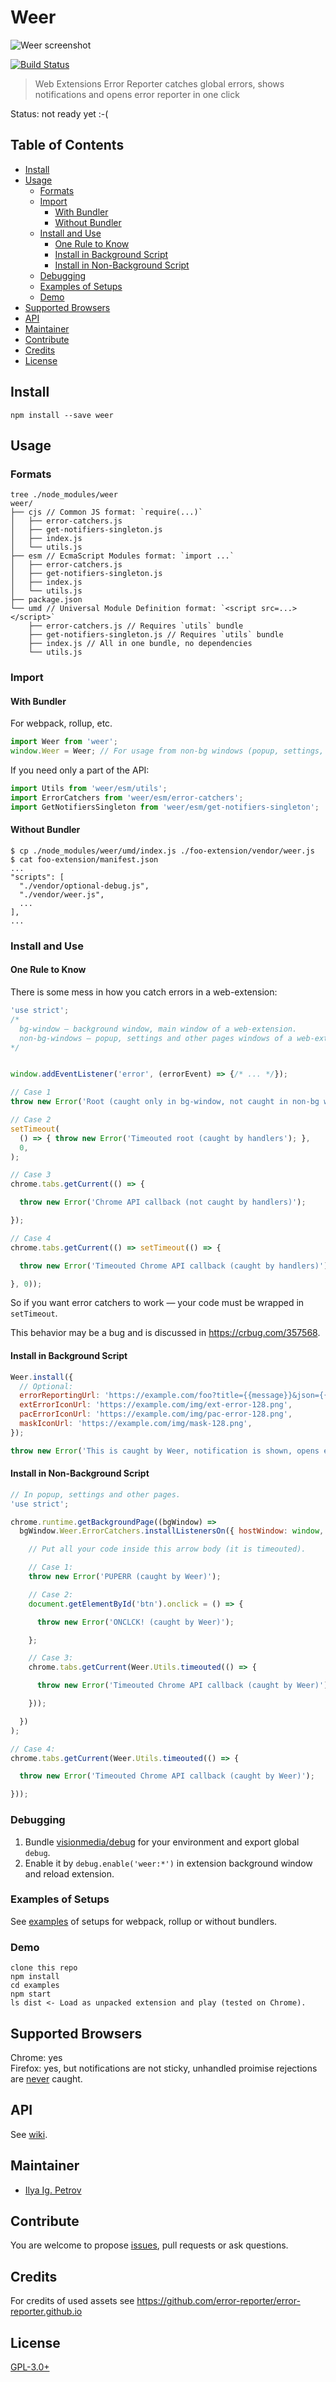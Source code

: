 # Weer

![Weer screenshot](./weer-screenshot-double.png)

[![Build Status](https://travis-ci.org/error-reporter/weer.svg?branch=master)](https://travis-ci.org/error-reporter/weer)

> Web Extensions Error Reporter catches global errors, shows notifications and opens error reporter in one click

Status: not ready yet :-(

## Table of Contents

- [Install](#install)
- [Usage](#usage)
  - [Formats](#formats)
  - [Import](#import)
    - [With Bundler](#with-bundler)
    - [Without Bundler](#without-bundler)
  - [Install and Use](#install-and-use)
    - [One Rule to Know](#one-rule-to-know)
    - [Install in Background Script](#install-in-background-script)
    - [Install in Non-Background Script](#install-in-non-background-script)
  - [Debugging](#debugging)
  - [Examples of Setups](#examples-of-setups)
  - [Demo](#demo)
- [Supported Browsers](#supported-browsers)
- [API](#api)
- [Maintainer](#maintainer)
- [Contribute](#contribute)
- [Credits](#credits)
- [License](#license)

## Install

`npm install --save weer`

## Usage

### Formats

```console
tree ./node_modules/weer
weer/
├── cjs // Common JS format: `require(...)`
│   ├── error-catchers.js
│   ├── get-notifiers-singleton.js
│   ├── index.js
│   └── utils.js
├── esm // EcmaScript Modules format: `import ...`
│   ├── error-catchers.js
│   ├── get-notifiers-singleton.js
│   ├── index.js
│   └── utils.js
├── package.json
└── umd // Universal Module Definition format: `<script src=...></script>`
    ├── error-catchers.js // Requires `utils` bundle
    ├── get-notifiers-singleton.js // Requires `utils` bundle
    ├── index.js // All in one bundle, no dependencies
    └── utils.js
```
### Import

#### With Bundler

For webpack, rollup, etc.

```js
import Weer from 'weer';
window.Weer = Weer; // For usage from non-bg windows (popup, settings, etc).
```

If you need only a part of the API:

```js
import Utils from 'weer/esm/utils';
import ErrorCatchers from 'weer/esm/error-catchers';
import GetNotifiersSingleton from 'weer/esm/get-notifiers-singleton';
```

#### Without Bundler

```console
$ cp ./node_modules/weer/umd/index.js ./foo-extension/vendor/weer.js
$ cat foo-extension/manifest.json
...
"scripts": [
  "./vendor/optional-debug.js",
  "./vendor/weer.js",
  ...
],
...
```

### Install and Use

#### One Rule to Know

There is some mess in how you catch errors in a web-extension:

```js
'use strict';
/*
  bg-window — background window, main window of a web-extension.
  non-bg-windows — popup, settings and other pages windows of a web-extension, that are not bg-window.
*/


window.addEventListener('error', (errorEvent) => {/* ... */});

// Case 1
throw new Error('Root (caught only in bg-window, not caught in non-bg windows');

// Case 2
setTimeout(
  () => { throw new Error('Timeouted root (caught by handlers'); },
  0,
);

// Case 3
chrome.tabs.getCurrent(() => {

  throw new Error('Chrome API callback (not caught by handlers)');

});

// Case 4
chrome.tabs.getCurrent(() => setTimeout(() => {

  throw new Error('Timeouted Chrome API callback (caught by handlers)');

}, 0));
```
So if you want error catchers to work — your code must be wrapped in `setTimeout`.

This behavior may be a bug and is discussed in https://crbug.com/357568.

#### Install in Background Script

```js
Weer.install({
  // Optional:
  errorReportingUrl: 'https://example.com/foo?title={{message}}&json={{json}}',
  extErrorIconUrl: 'https://example.com/img/ext-error-128.png',
  pacErrorIconUrl: 'https://example.com/img/pac-error-128.png',
  maskIconUrl: 'https://example.com/img/mask-128.png',
});

throw new Error('This is caught by Weer, notification is shown, opens error reporter on click');
```

#### Install in Non-Background Script

```js
// In popup, settings and other pages.
'use strict';

chrome.runtime.getBackgroundPage((bgWindow) =>
  bgWindow.Weer.ErrorCatchers.installListenersOn({ hostWindow: window, nameForDebug: 'PUP' }, () => {

    // Put all your code inside this arrow body (it is timeouted).

    // Case 1:
    throw new Error('PUPERR (caught by Weer)');

    // Case 2:
    document.getElementById('btn').onclick = () => {

      throw new Error('ONCLCK! (caught by Weer)');

    };

    // Case 3:
    chrome.tabs.getCurrent(Weer.Utils.timeouted(() => {

      throw new Error('Timeouted Chrome API callback (caught by Weer)');

    }));

  })
);

// Case 4:
chrome.tabs.getCurrent(Weer.Utils.timeouted(() => {

  throw new Error('Timeouted Chrome API callback (caught by Weer)');

}));

```

### Debugging

1. Bundle [visionmedia/debug] for your environment and export global `debug`.
2. Enable it by `debug.enable('weer:*')` in extension background window and reload extension.

[visionmedia/debug]: https://github.com/visionmedia/debug


### Examples of Setups

See [examples](./examples) of setups for webpack, rollup or without bundlers.

### Demo

```
clone this repo
npm install
cd examples
npm start
ls dist <- Load as unpacked extension and play (tested on Chrome).
```

## Supported Browsers

Chrome: yes  
Firefox: yes, but notifications are not sticky, unhandled proimise rejections are [never] caught.

[never]: https://developer.mozilla.org/en-US/docs/Web/Events/unhandledrejection#Browser_compatibility


## API

See [wiki](https://github.com/error-reporter/weer/wiki/API-Documentation).

## Maintainer

- [Ilya Ig. Petrov](https://gitbub.com/ilyaigpetrov)

## Contribute

You are welcome to propose [issues](https://github.com/error-reporter/weer/issues), pull requests or ask questions.

## Credits

For credits of used assets see https://github.com/error-reporter/error-reporter.github.io

## License

[GPL-3.0+](./LICENSE)
